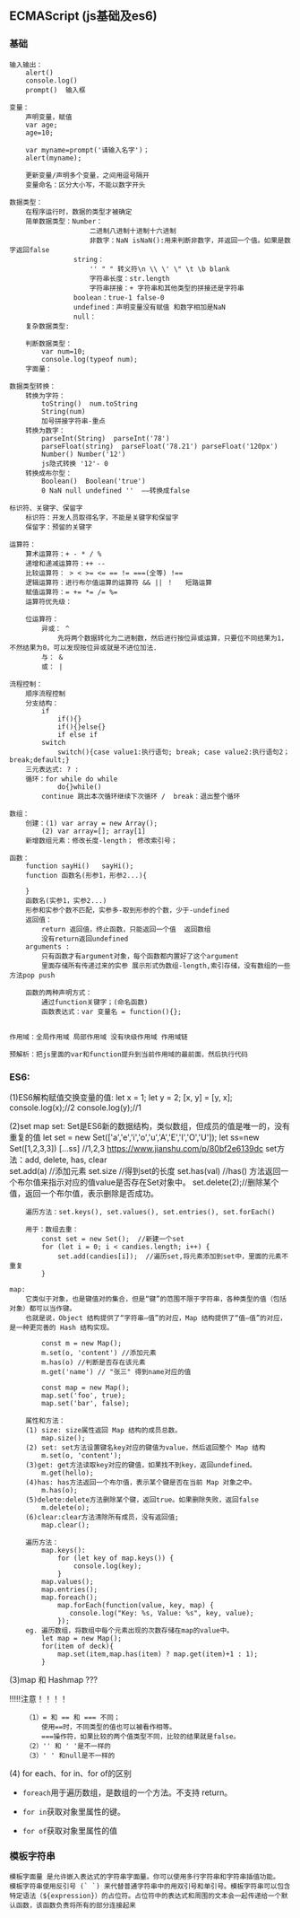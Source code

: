 ## ECMAScript (js基础及es6)

### 基础
    输入输出：
        alert()
        console.log()
        prompt()  输入框

    变量：
        声明变量，赋值
        var age;
        age=10;

        var myname=prompt('请输入名字')；
        alert(myname);

        更新变量/声明多个变量，之间用逗号隔开
        变量命名：区分大小写，不能以数字开头

    数据类型：
        在程序运行时，数据的类型才被确定
        简单数据类型：Number：
                        二进制八进制十进制十六进制  
                        非数字：NaN isNaN():用来判断非数字，并返回一个值。如果是数字返回false
                    string：
                        '' " " 转义符\n \\ \' \" \t \b blank
                        字符串长度：str.length
                        字符串拼接：+ 字符串和其他类型的拼接还是字符串 
                    boolean：true-1 false-0
                    undefined：声明变量没有赋值 和数字相加是NaN
                    null：
        复杂数据类型:
        
        判断数据类型：
            var num=10;
            console.log(typeof num);
        字面量：

    数据类型转换：
        转换为字符：
            toString()  num.toString
            String(num)
            加号拼接字符串-重点
        转换为数字：
            parseInt(String)  parseInt('78')
            parseFloat(string)  parseFloat('78.21') parseFloat('120px')
            Number() Number('12')
            js隐式转换 '12'- 0
        转换成布尔型：
            Boolean()  Boolean('true')
            0 NaN null undefined ''  ——转换成false

    标识符、关键字、保留字
        标识符：开发人员取得名字，不能是关键字和保留字
        保留字：预留的关键字

    运算符：
        算术运算符：+ - * / % 
        递增和递减运算符：++ --
        比较运算符： > < >= <= == != ===(全等) !==
        逻辑运算符：进行布尔值运算的运算符 && || ！   短路运算
        赋值运算符：= += *= /= %=
        运算符优先级：

        位运算符：
            异或： ^
                先将两个数据转化为二进制数，然后进行按位异或运算，只要位不同结果为1，不然结果为0，可以发现按位异或就是不进位加法.
            与： &
            或： |

    流程控制：
        顺序流程控制
        分支结构：
            if 
                if(){}
                if(){}else{}
                if else if 
            switch 
                switch(){case value1:执行语句; break; case value2:执行语句2；break;default;}
        三元表达式: ? :
        循环：for while do while 
                do{}while()
            continue 跳出本次循环继续下次循环 /  break：退出整个循环

    数组：
        创建：(1) var array = new Array();
            (2) var array=[]; array[1]
        新增数组元素：修改长度-length； 修改索引号； 

    函数：
        function sayHi()   sayHi();
        function 函数名(形参1，形参2...){

        }
        函数名(实参1，实参2...)
        形参和实参个数不匹配，实参多-取到形参的个数，少于-undefined
        返回值：
            return 返回值，终止函数，只能返回一个值  返回数组
            没有return返回undefined
        arguments : 
            只有函数才有argument对象，每个函数都内置好了这个argument
            里面存储所有传递过来的实参 展示形式伪数组-length,索引存储，没有数组的一些方法pop push
    
        函数的两种声明方式：
            通过function关键字；(命名函数)
            函数表达式：var 变量名 = function(){};


    作用域：全局作用域 局部作用域 没有块级作用域 作用域链

    预解析：把js里面的var和function提升到当前作用域的最前面，然后执行代码

### ES6:
(1)ES6解构赋值交换变量的值:
        let x = 1;
        let y = 2;
        [x, y] = [y, x];
        console.log(x);//2
        console.log(y);//1

(2)set map
    set:
        Set是ES6新的数据结构，类似数组，但成员的值是唯一的，没有重复的值
        let set = new Set(['a','e','i','o','u','A','E','I','O','U']);
        let ss=new Set([1,2,3,3])
        [...ss] //1,2,3
        https://www.jianshu.com/p/80bf2e6139dc
        set方法：add, delete, has, clear  
                set.add(a) //添加元素
                set.size //得到set的长度
                set.has(val) //has() 方法返回一个布尔值来指示对应的值value是否存在Set对象中。
                set.delete(2);//删除某个值，返回一个布尔值，表示删除是否成功。
                
        遍历方法：set.keys(), set.values(), set.entries(), set.forEach()

        用于：数组去重：
            const set = new Set();  //新建一个set
            for (let i = 0; i < candies.length; i++) {
                set.add(candies[i]);  //遍历set,将元素添加到set中，里面的元素不重复
            }

    map:
        它类似于对象，也是键值对的集合，但是“键”的范围不限于字符串，各种类型的值（包括对象）都可以当作键。
        也就是说，Object 结构提供了“字符串—值”的对应，Map 结构提供了“值—值”的对应，是一种更完善的 Hash 结构实现。

            const m = new Map();
            m.set(o, 'content') //添加元素
            m.has(o) //判断是否存在该元素
            m.get('name') // "张三" 得到name对应的值

            const map = new Map();
            map.set('foo', true);
            map.set('bar', false);
        
        属性和方法：
        (1) size: size属性返回 Map 结构的成员总数。
            map.size();
        (2) set: set方法设置键名key对应的键值为value，然后返回整个 Map 结构
            m.set(o, 'content');
        (3)get: get方法读取key对应的键值，如果找不到key，返回undefined。
            m.get(hello);
        (4)has: has方法返回一个布尔值，表示某个键是否在当前 Map 对象之中。
            m.has(o);
        (5)delete:delete方法删除某个键，返回true。如果删除失败，返回false
            m.delete(o);
        (6)clear:clear方法清除所有成员，没有返回值;
            map.clear();
        
        遍历方法：
            map.keys():
                for (let key of map.keys()) {
                    console.log(key);
                }
            map.values();
            map.entries();
            map.foreach();
                map.forEach(function(value, key, map) {
                   console.log("Key: %s, Value: %s", key, value);
                });
        eg. 遍历数组，将数组中每个元素出现的次数存储在map的value中。
            let map = new Map();
            for(item of deck){
                map.set(item,map.has(item) ? map.get(item)+1 : 1);
            }
        
        
(3)map 和 Hashmap ???       
        
!!!!!注意！！！！

        （1）= 和 == 和 === 不同；
            使用==时，不同类型的值也可以被看作相等。
            ===操作符，如果比较的两个值类型不同，比较的结果就是false。
        （2）'' 和 ' '是不一样的   
        （3）' ' 和null是不一样的

(4) for each、for in、for of的区别

- `foreach`用于遍历数组，是数组的一个方法。不支持 return。

- `for in`获取对象里属性的键。

- `for of`获取对象里属性的值

### 模板字符串
    模板字面量 是允许嵌入表达式的字符串字面量。你可以使用多行字符串和字符串插值功能。
    模板字符串使用反引号 (` `) 来代替普通字符串中的用双引号和单引号。模板字符串可以包含特定语法（${expression}）的占位符。占位符中的表达式和周围的文本会一起传递给一个默认函数，该函数负责将所有的部分连接起来